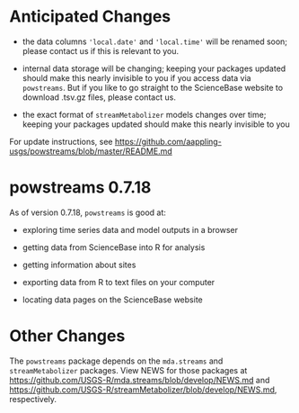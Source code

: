 # Anticipated Changes

* the data columns `'local.date'` and `'local.time'` will be renamed soon; 
please contact us if this is relevant to you.

* internal data storage will be changing; keeping your packages updated should 
make this nearly invisible to you if you access data via `powstreams`. But if
you like to go straight to the ScienceBase website to download .tsv.gz files,
please contact us.

* the exact format of `streamMetabolizer` models changes over time; keeping your
packages updated should make this nearly invisible to you

For update instructions, see 
https://github.com/aappling-usgs/powstreams/blob/master/README.md


# powstreams 0.7.18

As of version 0.7.18, `powstreams` is good at:

* exploring time series data and model outputs in a browser

* getting data from ScienceBase into R for analysis

* getting information about sites

* exporting data from R to text files on your computer

* locating data pages on the ScienceBase website



# Other Changes

The `powstreams` package depends on the `mda.streams` and `streamMetabolizer` 
packages. View NEWS for those packages at 
https://github.com/USGS-R/mda.streams/blob/develop/NEWS.md and 
https://github.com/USGS-R/streamMetabolizer/blob/develop/NEWS.md, respectively.